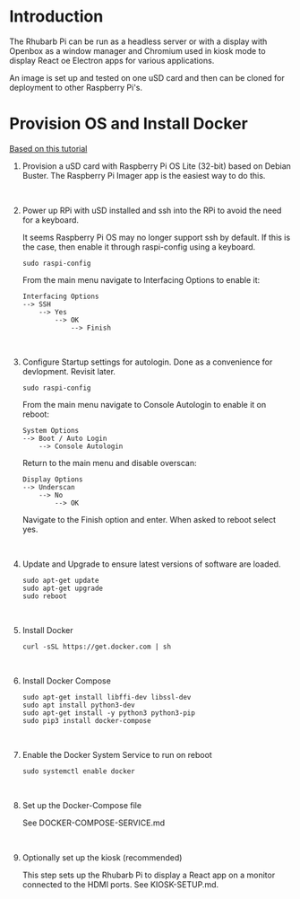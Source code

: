 # Introduction

The Rhubarb Pi can be run as a headless server or with a display with Openbox as a window manager and Chromium used in kiosk mode to display React oe Electron apps for various applications.

An image is set up and tested on one uSD card and then can be cloned for deployment to other Raspberry Pi's.

# Provision OS and Install Docker

[Based on this tutorial](https://dev.to/elalemanyo/how-to-install-docker-and-docker-compose-on-raspberry-pi-1mo)

1. Provision a uSD card with Raspberry Pi OS Lite (32-bit) based on Debian Buster. The Raspberry Pi Imager app is the easiest way to do this.

&nbsp;

2. Power up RPi with uSD installed and ssh into the RPi to avoid the need for a keyboard.

    It seems Raspberry Pi OS may no longer support ssh by default. If this is the case, then enable it through raspi-config using a keyboard.

    ```
    sudo raspi-config
    ```

    From the main menu navigate to Interfacing Options to enable it:
    
    ```
    Interfacing Options
    --> SSH
        --> Yes
            --> OK
                --> Finish
    ```

&nbsp;

3. Configure Startup settings for autologin. Done as a convenience for devlopment. Revisit later.

    ```
    sudo raspi-config
    ```

    From the main menu navigate to Console Autologin to enable it on reboot:
    
    ```
    System Options 
    --> Boot / Auto Login 
        --> Console Autologin  
    ```

    Return to the main menu and disable overscan:
    
    ```
    Display Options 
    --> Underscan 
        --> No 
            --> OK
    ```

    Navigate to the Finish option and enter. When asked to reboot select yes.

&nbsp;

4. Update and Upgrade to ensure latest versions of software are loaded.

    ```
    sudo apt-get update
    sudo apt-get upgrade
    sudo reboot
    ```

&nbsp;

5. Install Docker

    ```
    curl -sSL https://get.docker.com | sh
    ```

&nbsp;

6. Install Docker Compose

    ```
    sudo apt-get install libffi-dev libssl-dev
    sudo apt install python3-dev
    sudo apt-get install -y python3 python3-pip
    sudo pip3 install docker-compose
    ```

&nbsp;

7. Enable the Docker System Service to run on reboot

    ```
    sudo systemctl enable docker
    ```

&nbsp;

8. Set up the Docker-Compose file

    See DOCKER-COMPOSE-SERVICE.md

&nbsp;

9. Optionally set up the kiosk (recommended)

    This step sets up the Rhubarb Pi to display a React app on a monitor connected to the HDMI ports. See KIOSK-SETUP.md.